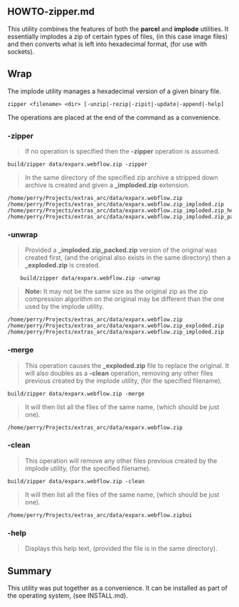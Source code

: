 ## HOWTO-zipper.md
This utility combines the features of both the **parcel** and **implode** utilities. It essentially implodes a zip of certain types of files, (in this case image files) and then converts what is left into hexadecimal format, (for use with sockets).

## Wrap
The implode utility manages a hexadecimal version of a given binary file. 

	zipper <filename> <dir> [-unzip|-rezip|-zipit|-update|-append|-help]

The operations are placed at the end of the command as a convenience.

### -zipper <default>
> If no operation is specified then the **-zipper** operation is assumed.

	build/zipper data/exparx.webflow.zip -zipper

> In the same directory of the specified zip archive a stripped down archive is created and given a **_imploded.zip** extension.  

	/home/perry/Projects/extras_arc/data/exparx.webflow.zip
	/home/perry/Projects/extras_arc/data/exparx.webflow.zip_imploded.zip
	/home/perry/Projects/extras_arc/data/exparx.webflow.zip_imploded.zip_hexed.txt
	/home/perry/Projects/extras_arc/data/exparx.webflow.zip_imploded.zip_packed.txt

### -unwrap
> Provided a  **_imploded.zip_packed.zip** version of the original was created first, (and the original also exists in the same directory) then a **_exploded.zip** is created. 
> 
> 
		build/zipper data/exparx.webflow.zip -unwrap
		
> **Note:** It may not be the same size as the original zip as the zip compression algorithm on the original may be different than the one used by the implode utility.

	/home/perry/Projects/extras_arc/data/exparx.webflow.zip
	/home/perry/Projects/extras_arc/data/exparx.webflow.zip_exploded.zip
	/home/perry/Projects/extras_arc/data/exparx.webflow.zip_imploded.zip

### -merge
> This operation causes the **_exploded.zip** file to replace the original. It will also doubles as a **-clean** operation, removing any other files previous created by the implode utility, (for the specified filename).
> 
	build/zipper data/exparx.webflow.zip -merge 

> It will then list all the files of the same name, (which should be just one).

	/home/perry/Projects/extras_arc/data/exparx.webflow.zip

### -clean
> This operation will remove any other files previous created by the implode utility, (for the specified filename).
> 
	build/zipper data/exparx.webflow.zip -clean 

> It will then list all the files of the same name, (which should be just one).

	/home/perry/Projects/extras_arc/data/exparx.webflow.zipbui

### -help
> Displays this help text, (provided the file is in the same directory).

## Summary
This utility was put together as a convenience. It can be installed as part of the operating system, (see INSTALL.md).


 
